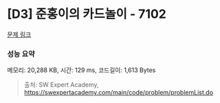 # [D3] 준홍이의 카드놀이 - 7102 

[문제 링크](https://swexpertacademy.com/main/code/problem/problemDetail.do?contestProbId=AWkIlHWqBYcDFAXC) 

### 성능 요약

메모리: 20,288 KB, 시간: 129 ms, 코드길이: 1,613 Bytes



> 출처: SW Expert Academy, https://swexpertacademy.com/main/code/problem/problemList.do